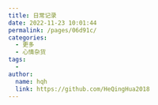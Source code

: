 ```yaml
---
title: 日常记录
date: 2022-11-23 10:01:44
permalink: /pages/06d91c/
categories:
  - 更多
  - 心情杂货
tags:
  - 
author: 
  name: hqh
  link: https://github.com/HeQingHua2018
---
```

